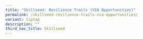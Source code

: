 ```yaml
---
title: "Skillseed: Resilience Trails (VIA Opportunities)"
permalink: /skillseed-resilience-trails-via-opportunities/
variant: tiptap
description: ""
third_nav_title: Skillseed
---
```

